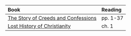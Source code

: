 ---
---

Book | Reading
:--- | :---
[The Story of Creeds and Confessions] | pp. 1-37
[Lost History of Christianity] | ch. 1

[The Story of Creeds and Confessions]: https://read.amazon.com/?asin=B07NDN5HQ1
[Lost History of Christianity]: https://read.amazon.com/?asin=B001FA0V1C

